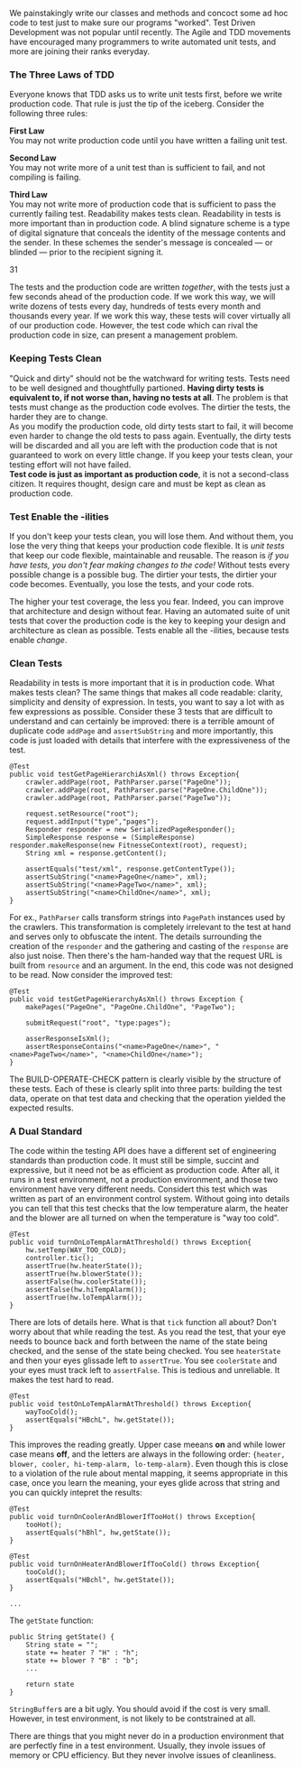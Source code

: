 We painstakingly write our classes and methods and concoct some ad hoc code to test just to make sure our programs "worked". 
Test Driven Development was not popular until recently. The Agile and TDD movements have encouraged many programmers to write automated unit tests, and more are joining their ranks everyday. 

### The Three Laws of TDD
Everyone knows that TDD asks us to write unit tests first, before we write production code. That rule is just the tip of the iceberg. Consider the following three rules:

**First Law**     
You may not write production code until you have written a failing unit test.

**Second Law**      
You may not write more of a unit test than is sufficient to fail, and not compiling is failing.

**Third Law**      
You may not write more of production code that is sufficient to pass the currently failing test.
Readability makes tests clean. Readability in tests is more important than in production code. A blind signature scheme is a type of digital signature that conceals the identity of the message contents and the sender. In these schemes the sender's message is concealed — or blinded — prior to the recipient signing it.

31


The tests and the production code are written *together*, with the tests just a few seconds ahead of the production code. If we work this way, we will write dozens of tests every day, hundreds of tests every month and thousands every year. If we work this way, these tests will cover virtually all of our production code. However, the test code which can rival the production code in size, can present a management problem.

### Keeping Tests Clean
"Quick and dirty" should not be the watchward for writing tests. Tests need to be well designed and thoughtfully partioned. **Having dirty tests is equivalent to, if not worse than, having no tests at all**. The problem is that tests must change as the production code evolves. The dirtier the tests, the harder they are to change.     
As you modify the production code, old dirty tests start to fail, it will become even harder to change the old tests to pass again. Eventually, the dirty tests will be discarded and all you are left with the production code that is not guaranteed to work on every little change. If you keep your tests clean, your testing effort will not have failed.     
**Test code is just as important as production code**, it is not a second-class citizen. It requires thought, design care and must be kept as clean as production code.

### Test Enable the -ilities
If you don't keep your tests clean, you will lose them. And without them, you lose the very thing that keeps your production code flexible. It is *unit tests* that keep our code flexible, maintainable and reusable. The reason is *if you have tests, you don't fear making changes to the code!* Without tests every possible change is a possible bug. The dirtier your tests, the dirtier your code becomes. Eventually, you lose the tests, and your code rots.     

The higher your test coverage, the less you fear. Indeed, you can improve that architecture and design without fear. Having an automated suite of unit tests that cover the production code is the key to keeping your design and architecture as clean as possible. Tests enable all the -ilities, because tests enable *change*. 

### Clean Tests
Readability in tests is more important that it is in production code. What makes tests clean? The same things that makes all code readable: clarity, simplicity and density of expression. In tests, you want to say a lot with as few expressions as possible. Consider these 3 tests that are difficult to understand and can certainly be improved: there is a terrible amount of duplicate code `addPage` and `assertSubString` and more importantly, this code is just loaded with details that interfere with the expressiveness of the test.
```
@Test
public void testGetPageHierarchiAsXml() throws Exception{
    crawler.addPage(root, PathParser.parse("PageOne"));
    crawler.addPage(root, PathParser.parse("PageOne.ChildOne"));
    crawler.addPage(root, PathParser.parse("PageTwo"));
    
    request.setResource("root");
    request.addInput("type","pages");
    Responder responder = new SerializedPageResponder();
    SimpleResponse response = (SimpleResponse) responder.makeResponse(new FitnesseContext(root), request);
    String xml = response.getContent();
    
    assertEquals("test/xml", response.getContentType());
    assertSubString("<name>PageOne</name>", xml);
    assertSubString("<name>PageTwo</name>", xml);
    assertSubString("<name>ChildOne</name>", xml);
}
```
For ex., `PathParser` calls transform strings into `PagePath` instances used by the crawlers. This transformation is completely irrelevant to the test at hand and serves only to obfuscate the intent. The details surrounding the creation of the `responder` and the gathering and casting of the `response` are also just noise. Then there's the ham-handed way that the request URL is built from `resource` and an argument. In the end, this code was not designed to be read. Now consider the improved test:
```
@Test
public void testGetPageHierarchyAsXml() throws Exception {
    makePages("PageOne", "PageOne.ChildOne", "PageTwo");
    
    submitRequest("root", "type:pages");
    
    asserResponseIsXml();
    assertResponseContains("<name>PageOne</name>", "<name>PageTwo</name>", "<name>ChildOne</name>");
}
```
The BUILD-OPERATE-CHECK pattern is clearly visible by the structure of these tests. Each of these is clearly split into three parts: building the test data, operate on that test data and checking that the operation yielded the expected results. 

### A Dual Standard
The code within the testing API does have a different set of engineering standards than production code. It must still be simple, succint and expressive, but it need not be as efficient as production code. After all, it runs in a test environment, not a production environment, and those two environment have very different needs. Considert this test which was written as part of an environment control system. Without going into details you can tell that this test checks that the low temperature alarm, the heater and the blower are all turned on when the temperature is "way too cold".
```
@Test
public void turnOnLoTempAlarmAtThreshold() throws Exception{
    hw.setTemp(WAY_TOO_COLD);
    controller.tic();
    assertTrue(hw.heaterState());
    assertTrue(hw.blowerState());
    assertFalse(hw.coolerState());
    assertFalse(hw.hiTempAlarm());
    assertTrue(hw.loTempAlarm());
}
```
There are lots of details here. What is that `tick` function all about? Don't worry about that while reading the test. As you read the test, that your eye needs to bounce back and forth between the name of the state being checked, and the sense of the state being checked. You see `heaterState` and then your eyes glissade left to `assertTrue`. You see `coolerState` and your eyes must track left to `assertFalse`. This is tedious and unreliable. It makes the test hard to read. 
```
@Test
public void testOnLoTempAlarmAtThreshold() throws Exception{
    wayTooCold();
    assertEquals("HBchL", hw.getState());
}
```
This improves the reading greatly. Upper case meeans **on** and while lower case means **off**, and the letters are always in the following order: `{heater, blower, cooler, hi-temp-alarm, lo-temp-alarm}`. Even though this is close to a violation of the rule about mental mapping, it seems appropriate in this case, once you learn the meaning, your eyes glide across that string and you can quickly intepret the results:
```
@Test
public void turnOnCoolerAndBlowerIfTooHot() throws Exception{
    tooHot();
    assertEquals("hBhl", hw,getState());
}

@Test
public void turnOnHeaterAndBlowerIfTooCold() throws Exception{
    tooCold();
    assertEquals("HBchl", hw.getState());
}

...
```
The `getState` function:
```
public String getState() {
    String state = "";
    state += heater ? "H" : "h";
    state += blower ? "B" : "b";
    ...
    
    return state
}
```
`StringBuffer`s are a bit ugly. You should avoid if the cost is very small. However, in test environment, is not likely to be contstrained at all.     


There are things that you might never do in a production environment that are perfectly fine in a test environment. Usually, they invole issues of memory or CPU efficiency. But they never involve issues of cleanliness.

